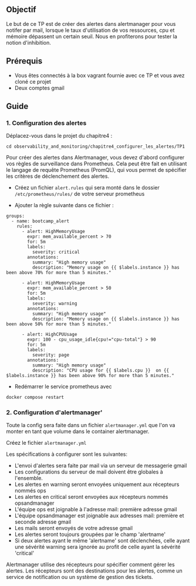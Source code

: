## Objectif
Le but de ce TP est de créer des alertes dans alertmanager pour vous notifer par mail, lorsque le taux d'utilisation de vos ressources,
cpu et mémoire dépassent un certain seuil. Nous en profiterons pour tester la notion d'inhibition.

## Prérequis

- Vous êtes connectés à la box vagrant fournie avec ce TP et vous avez cloné ce projet 
- Deux comptes gmail


## Guide

### 1. Configuration des alertes
Déplacez-vous dans le projet du chapitre4 :

```shell
cd observability_and_monitoring/chapitre4_configurer_les_alertes/TP1
```
Pour créer des alertes dans Alertmanager, vous devez d'abord configurer vos règles de surveillance dans Prometheus. Cela peut être fait en utilisant le langage de requête Prometheus (PromQL), qui vous permet de spécifier les critères de déclenchement des alertes.

- Créez un fichier `alert.rules` qui sera monté dans le dossier `/etc/prometheus/rules/` de votre serveur prometheus

- Ajouter la règle suivante dans ce fichier :

```
groups:
  - name: bootcamp_alert
    rules:
      - alert: HighMemoryUsage
        expr: mem_available_percent > 70
        for: 5m
        labels:
          severity: critical
        annotations:
          summary: "High memory usage"
          description: "Memory usage on {{ $labels.instance }} has been above 70% for more than 5 minutes."

      - alert: HighMemoryUsage
        expr: mem_available_percent > 50
        for: 5m
        labels:
          severity: warning
        annotations:
          summary: "High memory usage"
          description: "Memory usage on {{ $labels.instance }} has been above 50% for more than 5 minutes."

      - alert: HighCPUUsage
        expr: 100 - cpu_usage_idle{cpu!="cpu-total"} > 90
        for: 5m
        labels:
          severity: page
        annotations:
          summary: "High memory usage"
          description: "CPU usage for {{ $labels.cpu }}  on {{ $labels.instance }} has been above 90% for more than 5 minutes."

```

- Redémarrer le service prometheus avec

```bash
docker compose restart
```


### 2. Configuration d'alertmanager'

Toute la config sera faite dans un fichier `alertmanager.yml` que l'on va monter en tant que volume dans le container alertmanager.

Créez le fichier `alertmanager.yml`

Les spécifications à configurer sont les suivantes:

- L'envoi d'alertes sera faite par mail via un serveur de messagerie gmail
- Les configurations du serveur de mail doivent être globales à l'ensemble.
- Les alertes en warning seront envoyées uniquement aux récepteurs nommés ops
- Les alertes en critical seront envoyées aux récepteurs nommés opsandmanager
- L'équipe ops est joignable à l'adresse mail: première adresse gmail
- L'équipe opsandmanager est joignable aux adresses mail: première et seconde adresse gmail
- Les mails seront envoyés de votre adresse gmail
- Les alertes seront toujours groupées par le champ 'alertname'
- Si deux alertes ayant le même 'alertname' sont déclenchées, celle ayant une sévérité warning sera ignorée au profit de celle ayant la sévérité 'critical'


Alertmanager utilise des récepteurs pour spécifier comment gérer les alertes. Les récepteurs sont des destinations pour les alertes, comme un service de notification ou un système de gestion des tickets.
